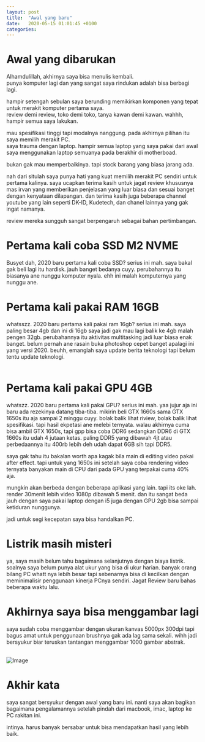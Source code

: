 ```yaml
---
layout: post
title:  "Awal yang baru"
date:   2020-05-15 01:01:45 +0100
categories:
---
```


# Awal yang dibarukan
Alhamdulillah, akhirnya saya bisa menulis kembali. <br/>
punya komputer lagi dan yang sangat saya rindukan adalah bisa berbagi lagi.<br/>

hampir setengah sebulan saya berunding memikirkan komponen yang tepat untuk merakit komputer pertama saya.<br/>
review demi review, toko demi toko, tanya kawan demi kawan. wahhh, hampir semua saya lakukan.<br/>

mau spesifikasi tinggi tapi modalnya nanggung. pada akhirnya pilihan itu saya memilih merakit PC.<br/>
saya trauma dengan laptop. hampir semua laptop yang saya pakai dari awal saya menggunakan laptop semuanya pada berakhir di motherboad.<br/>

bukan gak mau memperbaikinya. tapi stock barang yang biasa jarang ada.<br/>

nah dari situlah saya punya hati yang kuat memilih merakit PC sendiri untuk pertama kalinya. saya ucapkan terima kasih untuk jagat review khususnya mas irvan yang memberikan penjelasan yang luar biasa dan sesuai banget dengan kenyataan dilapangan. dan terima kasih juga beberapa channel youtube yang lain seperti DK-ID, Kudetech, dan chanel lainnya yang gak ingat namanya.<br/>

review mereka sungguh sangat berpengaruh sebagai bahan pertimbangan.<br/>


# Pertama kali coba SSD M2 NVME 
Busyet dah, 2020 baru pertama kali coba SSD? serius ini mah. saya bakal gak beli lagi itu hardisk. jauh banget bedanya cuyy. perubahannya itu biasanya ane nunggu komputer nyala. ehh ini malah komputernya yang nunggu ane.<br/>


# Pertama kali pakai RAM 16GB
whatsszz. 2020 baru pertama kali pakai ram 16gb? serius ini mah. saya paling besar 4gb dan ini di 16gb saya jadi gak mau lagi balik ke 4gb malah pengen 32gb. perubahannya itu aktivitas multitasking jadi luar biasa enak banget. belum pernah ane rasain buka photoshop cepet banget apalagi ini yang versi 2020. beuhh, emanglah saya update berita teknologi tapi belum tentu update teknologi.<br/>
<br/>

# Pertama kali pakai GPU 4GB
whatszz. 2020 baru pertama kali pakai GPU? serius ini mah. yaa jujur aja ini baru ada rezekinya datang tiba-tiba. mikirin beli GTX 1660s sama GTX 1650s itu aja sampai 2 minggu cuyy. bolak balik lihat riview, bolak balik lihat spesifikasi. tapi hasil ekpetasi ane melebi ternyata. walau akhirnya cuma bisa ambil GTX 1650s, tapi gpp bisa coba DDR6 sedangkan DDR6 di GTX 1660s itu udah 4 jutaan ketas. paling DDR5 yang dibawah 4jt atau perbedaannya itu 400rb lebih deh udah dapat 6GB sih tapi DDR5.<br/>

saya gak tahu itu bakalan worth apa kagak bila main di editing video pakai after effect. tapi untuk yang 1650s ini setelah saya coba rendering video ternyata banyakan main di CPU dari pada GPU yang terpakai cuma 40% aja.<br/>

mungkin akan berbeda dengan beberapa aplikasi yang lain. tapi its oke lah. render 30menit lebih video 1080p dibawah 5 menit. dan itu sangat beda jauh dengan saya pakai laptop dengan i5 juga dengan GPU 2gb bisa sampai ketiduran nunggunya.<br/>

jadi untuk segi kecepatan saya bisa handalkan PC. <br/>


# Listrik masih misteri
ya, saya masih belum tahu bagaimana selanjutnya dengan biaya listrik. soalnya saya belum punya alat ukur yang bisa di ukur harian. banyak orang bilang PC whatt nya lebih besar tapi sebenarnya bisa di kecilkan dengan meminimalisir penggunaan kinerja PCnya sendiri. Jagat Review baru bahas beberapa waktu lalu.<br/>


# Akhirnya saya bisa menggambar lagi
saya sudah coba menggambar dengan ukuran kanvas 5000px 300dpi tapi bagus amat untuk penggunaan brushnya gak ada lag sama sekali. wihh jadi bersyukur biar teruskan tantangan menggambar 1000 gambar abstrak.<br/>
<br/>

![Image](https://raw.githubusercontent.com/irfnrdh/irfnrdh.github.io/master/karya/lukisan/01-brush17/17brush-view.png)
<br/>

# Akhir kata
saya sangat bersyukur dengan awal yang baru ini. nanti saya akan bagikan bagaimana pengalamannya setelah pindah dari macbook, imac, laptop ke PC rakitan ini.<br/>

intinya. harus banyak bersabar untuk bisa mendapatkan hasil yang lebih baik. <br/>




